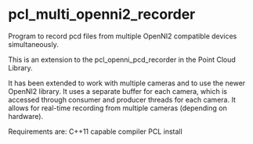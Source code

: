 # pcl_multi_openni2_recorder
Program to record pcd files from multiple OpenNI2 compatible devices simultaneously.

This is an extension to the pcl_openni_pcd_recorder in the Point Cloud Library. 

It has been extended to work with multiple cameras and to use the newer OpenNI2 library.
It uses a separate buffer for each camera, which is accessed through consumer and producer threads for each camera.
It allows for real-time recording from multiple cameras (depending on hardware).

Requirements are:
C++11 capable compiler
PCL install
